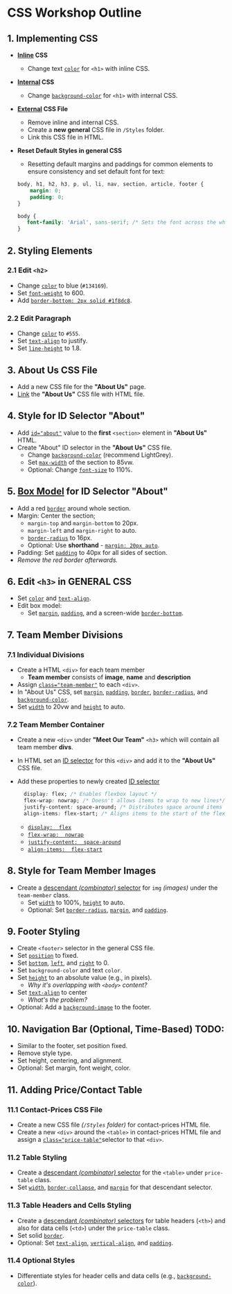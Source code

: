 
# CSS Workshop Outline

## 1. Implementing CSS
- **[Inline](https://www.w3schools.com/css/css_howto.asp) CSS**
  - Change text [`color`](https://developer.mozilla.org/en-US/docs/Web/CSS/color) for `<h1>` with inline CSS.

- **[Internal](https://www.w3schools.com/css/css_howto.asp) CSS**
  - Change [`background-color`](https://developer.mozilla.org/en-US/docs/Web/CSS/background-color) for `<h1>` with internal CSS.
- **[External](https://developer.mozilla.org/en-US/docs/Web/HTML/Element/link) CSS File**
  - Remove inline and internal CSS.
  - Create a **new general** CSS file in `/Styles` folder.
  - Link this CSS file in HTML.
 - **Reset Default Styles in general CSS**
   - Resetting default margins and paddings for common elements to ensure consistency and set default font for text:
    ```css
    body, h1, h2, h3, p, ul, li, nav, section, article, footer {
        margin: 0;
        padding: 0;
    }

    body {
       font-family: 'Arial', sans-serif; /* Sets the font across the whole page */
    }
    ```

## 2. Styling Elements
### 2.1 Edit `<h2>`
- Change [`color`](https://developer.mozilla.org/en-US/docs/Web/CSS/color) to blue (`#134169`).
- Set [`font-weight`](https://developer.mozilla.org/en-US/docs/Web/CSS/font-weight) to 600.
- Add [`border-bottom: 2px solid #1f8dc8`](https://developer.mozilla.org/en-US/docs/Web/CSS/border-bottom).

### 2.2 Edit Paragraph
- Change [`color`](https://developer.mozilla.org/en-US/docs/Web/CSS/color) to `#555`.
- Set [`text-align`](https://developer.mozilla.org/en-US/docs/Web/CSS/text-align) to justify.
- Set [`line-height`](https://developer.mozilla.org/en-US/docs/Web/CSS/line-height) to 1.8.

## 3. About Us CSS File
- Add a new CSS file for the **"About Us"** page.
- [Link](https://developer.mozilla.org/en-US/docs/Web/HTML/Element/link) the **"About Us"** CSS file with HTML file.

## 4. Style for ID Selector "About"
- Add [`id="about"`](https://developer.mozilla.org/en-US/docs/Web/CSS/ID_selectors#examples) value to the **first** `<section>` element in **"About Us"** HTML.
- Create "About" ID selector in the **"About Us"** CSS file.
  - Change [`background-color`](https://developer.mozilla.org/en-US/docs/Web/CSS/background-color) (recommend LightGrey).
  - Set [`max-width`](https://developer.mozilla.org/en-US/docs/Web/CSS/max-width) of the section to 85vw.
  - Optional: Change [`font-size`](https://developer.mozilla.org/en-US/docs/Web/CSS/font-size) to 110%.

## 5. [Box Model](https://developer.mozilla.org/en-US/docs/Learn/CSS/Building_blocks/The_box_model#what_is_the_css_box_model) for ID Selector "About"
- Add a red [`border`](https://developer.mozilla.org/en-US/docs/Web/CSS/border) around whole section.
- Margin: Center the section; 
  - `margin-top` and `margin-bottom` to 20px.
  -  `margin-left` and `margin-right` to auto.
  -  [`border-radius`](https://developer.mozilla.org/en-US/docs/Web/CSS/border-radius) to 16px.
  - Optional: Use **shorthand** - [`margin: 20px auto`](https://developer.mozilla.org/en-US/docs/Web/CSS/margin).
- Padding: Set [`padding`](https://developer.mozilla.org/en-US/docs/Web/CSS/padding) to 40px for all sides of section.
- *Remove the red border afterwards.*

## 6. Edit `<h3>` in GENERAL CSS
- Set [`color`](https://developer.mozilla.org/en-US/docs/Web/CSS/color) and [`text-align`](https://developer.mozilla.org/en-US/docs/Web/CSS/text-align).
- Edit box model: 
  - Set [`margin`](https://developer.mozilla.org/en-US/docs/Web/CSS/margin), [`padding`](https://developer.mozilla.org/en-US/docs/Web/CSS/padding), and a screen-wide [`border-bottom`](https://developer.mozilla.org/en-US/docs/Web/CSS/border-bottom).

## 7. Team Member Divisions
### 7.1 Individual Divisions
- Create a HTML `<div>` for each team member 
  - **Team member** consists of **image**, **name** and **description**
- Assign [`class="team-member"`](https://developer.mozilla.org/en-US/docs/Web/CSS/Class_selectors) to each `<div>`.
- In "About Us" CSS, set [`margin`](https://developer.mozilla.org/en-US/docs/Web/CSS/margin), [`padding`](https://developer.mozilla.org/en-US/docs/Web/CSS/padding), [`border`](https://developer.mozilla.org/en-US/docs/Web/CSS/border), [`border-radius`](https://developer.mozilla.org/en-US/docs/Web/CSS/border-radius), and [`background-color`](https://developer.mozilla.org/en-US/docs/Web/CSS/background-color).
- Set [`width`](https://developer.mozilla.org/en-US/docs/Web/CSS/width) to 20vw and [`height`](https://developer.mozilla.org/en-US/docs/Web/CSS/height) to auto.

### 7.2 Team Member Container
- Create a new `<div>` under **"Meet Our Team"** `<h3>` which will contain all team member **divs**.
- In HTML set an [ID selector](https://developer.mozilla.org/en-US/docs/Web/CSS/ID_selectors) for this `<div>`  and add it to the **"About Us"** CSS file.
- Add these properties to newly created [ID selector](https://developer.mozilla.org/en-US/docs/Web/CSS/ID_selectors)
  ```css
    display: flex; /* Enables flexbox layout */
    flex-wrap: nowrap; /* Doesn't allows items to wrap to new lines*/
    justify-content: space-around; /* Distributes space around items */
    align-items: flex-start; /* Aligns items to the start of the flex container */
   ```

  - [``display:  flex``](https://developer.mozilla.org/en-US/docs/Web/CSS/display) 
  - [``flex-wrap:  nowrap``](https://developer.mozilla.org/en-US/docs/Web/CSS/flex-wrap)
  - [``justify-content:  space-around``](https://developer.mozilla.org/en-US/docs/Web/CSS/justify-content)
  - [``align-items:  flex-start``](https://developer.mozilla.org/en-US/docs/Web/CSS/align-items)

## 8. Style for Team Member Images
- Create a [descendant *(combinator)* selector](https://developer.mozilla.org/en-US/docs/Web/CSS/Descendant_combinator) for `img` *(images)* under the `team-member` class.
  - Set [`width`](https://developer.mozilla.org/en-US/docs/Web/CSS/width) to 100%, [`height`](https://developer.mozilla.org/en-US/docs/Web/CSS/height) to auto.
  - Optional: Set [`border-radius`](https://developer.mozilla.org/en-US/docs/Web/CSS/border-radius), [`margin`](https://developer.mozilla.org/en-US/docs/Web/CSS/padding), and [`padding`](https://developer.mozilla.org/en-US/docs/Web/CSS/margin).

## 9. Footer Styling
- Create `<footer>` selector in the general CSS file.
- Set [`position`](https://developer.mozilla.org/en-US/docs/Web/CSS/position) to fixed.
- Set [`bottom`](https://developer.mozilla.org/en-US/docs/Web/CSS/bottom), [`left`](https://developer.mozilla.org/en-US/docs/Web/CSS/left), and [`right`](https://developer.mozilla.org/en-US/docs/Web/CSS/right) to 0.
- Set `background-color` and text `color`.
- Set [`height`](https://developer.mozilla.org/en-US/docs/Web/CSS/height) to an absolute value (e.g., in pixels).
  - *Why it's overlapping with `<body>` content?*
- Set [`text-align`](https://developer.mozilla.org/en-US/docs/Web/CSS/text-align) to center
  - *What's the problem?*  
- Optional: Add a [`background-image`](https://developer.mozilla.org/en-US/docs/Web/CSS/background-image) to the footer.

## 10. Navigation Bar (Optional, Time-Based) TODO:
- Similar to the footer, set position fixed.
- Remove style type.
- Set height, centering, and alignment.
- Optional: Set margin, font weight, color.

## 11. Adding Price/Contact Table
### 11.1 Contact-Prices CSS File
- Create a new CSS file *(`/Styles` folder)* for contact-prices HTML file.
- Create a new `<div>` around the `<table>` in contact-prices HTML file and assign a [`class="price-table"`](https://developer.mozilla.org/en-US/docs/Web/CSS/Class_selectors)selector to that `<div>`.

### 11.2 Table Styling
- Create a [descendant *(combinator)* selector](https://developer.mozilla.org/en-US/docs/Web/CSS/Descendant_combinator)  for the `<table>` under `price-table` class.
- Set [`width`](https://developer.mozilla.org/en-US/docs/Web/CSS/width), [`border-collapse`](https://developer.mozilla.org/en-US/docs/Web/CSS/border-collapse), and [`margin`](https://developer.mozilla.org/en-US/docs/Web/CSS/margin) for that descendant selector.

### 11.3 Table Headers and Cells Styling
-  Create a [descendant *(combinator)* selectors](https://developer.mozilla.org/en-US/docs/Web/CSS/Descendant_combinator)   for table headers (`<th>`) and also for data cells (`<td>`) under the `price-table` class.
- Set solid [`border`](https://developer.mozilla.org/en-US/docs/Web/CSS/border).
- Optional: Set [`text-align`](https://developer.mozilla.org/en-US/docs/Web/CSS/text-align), [`vertical-align`](https://developer.mozilla.org/en-US/docs/Web/CSS/vertical-align), and [`padding`](https://developer.mozilla.org/en-US/docs/Web/CSS/padding).

### 11.4 Optional Styles
- Differentiate styles for header cells and data cells (e.g., [`background-color`](https://developer.mozilla.org/en-US/docs/Web/CSS/background-color)).
